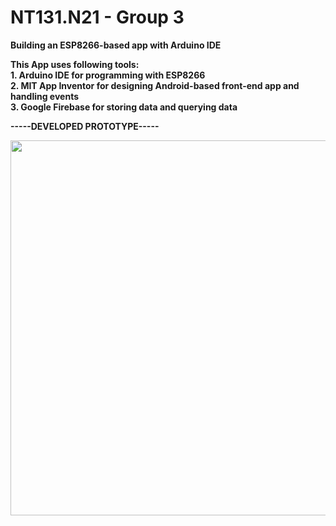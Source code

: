 # NT131.N21 - Group 3
**Building an ESP8266-based app with Arduino IDE**

**This App uses following tools:<br>**
**1. Arduino IDE for programming with ESP8266<br>**
**2. MIT App Inventor for designing Android-based front-end app and handling events<br>**
**3. Google Firebase for storing data and querying data**

**-----DEVELOPED PROTOTYPE-----**

<img src="https://user-images.githubusercontent.com/70215493/226281079-66d4074d-126c-45d9-a906-6810d2354f3e.jpg" width="600" height="600">
